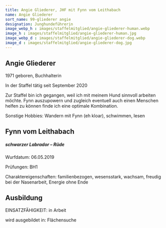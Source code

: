 ```yaml
---
title: Angie Gliederer, JHF mit Fynn vom Leithabach
name: Angie Gliederer
sort_name: 99-gliederer angie
designation: Junghundeführerin
image_webp_h : images/staffelmitglied/angie-gliederer-human.webp
image_h : images/staffelmitglied/angie-gliederer-human.jpg
image_webp_d : images/staffelmitglied/angie-gliederer-dog.webp
image_d : images/staffelmitglied/angie-gliederer-dog.jpg
---
```

## Angie Gliederer
1971 geboren, Buchhalterin

In der Staffel tätig seit September 2020

Zur Staffel bin ich gegangen, weil ich mit meinem Hund sinnvoll arbeiten möchte. Fynn auszupowern und zugleich eventuell auch einen Menschen helfen zu können finde ich eine optimale Kombination.

Sonstige Hobbies: Wandern mit Fynn (eh kloar), schwimmen, lesen

## Fynn vom Leithabach
##### schwarzer Labrador – Rüde
Wurfdatum: 06.05.2019

Prüfungen: BH1

Charaktereigenschaften: familienbezogen, wesensstark, wachsam, freudig bei der Nasenarbeit, Energie ohne Ende

## Ausbildung
EINSATZFÄHIGKEIT: in Arbeit

wird ausgebildet in: Flächensuche

